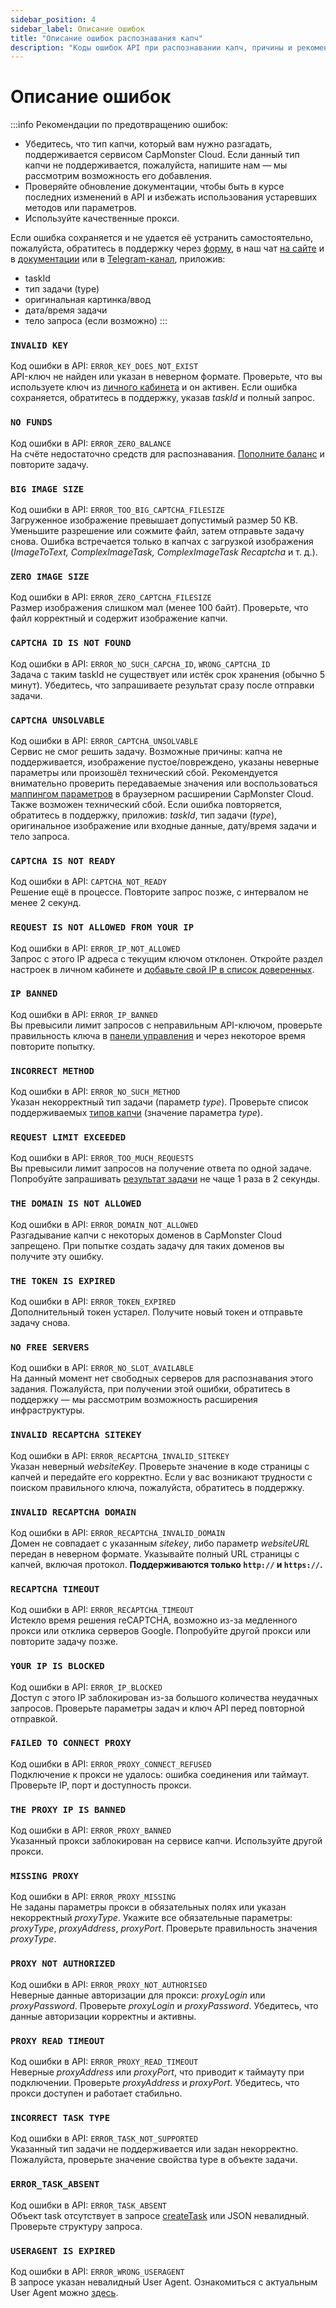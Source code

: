 ```yaml
---
sidebar_position: 4
sidebar_label: Описание ошибок
title: "Описание ошибок распознавания капч"
description: "Коды ошибок API при распознавании капч, причины и рекомендации по предотвращению ошибок при интеграции API для решения и обхода капч на сайте сервиса Capmonster Cloud!"
---
```


# Описание ошибок

:::info 
Рекомендации по предотвращению ошибок:
- Убедитесь, что тип капчи, который вам нужно разгадать, поддерживается сервисом CapMonster Cloud. Если данный тип капчи не поддерживается, пожалуйста, напишите нам — мы рассмотрим возможность его добавления.
- Проверяйте обновление документации, чтобы быть в курсе последних изменений в API и избежать использования устаревших методов или параметров.
- Используйте качественные прокси.

Если ошибка сохраняется и не удается её устранить самостоятельно, пожалуйста, обратитесь в поддержку через [форму](https://helpdesk.zennolab.com/conversation/new), в наш чат [на сайте](https://capmonster.cloud/) и в [документации](https://docs.capmonster.cloud/) или в [Telegram-канал](https://t.me/capmonstercloud), приложив:

- taskId
- тип задачи (type)
- оригинальная картинка/ввод
- дата/время задачи
- тело запроса (если возможно)
:::


### `INVALID KEY`
Код ошибки в API: `ERROR_KEY_DOES_NOT_EXIST` <br />
API-ключ не найден или указан в неверном формате. Проверьте, что вы используете ключ из [личного кабинета](https://dash.capmonster.cloud/) и он активен. Если ошибка сохраняется, обратитесь в поддержку, указав *taskId* и полный запрос.

### `NO FUNDS`
Код ошибки в API: `ERROR_ZERO_BALANCE` <br />
На счёте недостаточно средств для распознавания. [Пополните баланс](https://capmonster.cloud/SelectPaymentType) и повторите задачу.

### `BIG IMAGE SIZE`
Код ошибки в API: `ERROR_TOO_BIG_CAPTCHA_FILESIZE` <br />
Загруженное изображение превышает допустимый размер 50 KB. Уменьшите разрешение или сожмите файл, затем отправьте задачу снова. Ошибка встречается только в капчах с загрузкой изображения (*ImageToText, ComplexImageTask, ComplexImageTask Recaptcha* и т. д.).

### `ZERO IMAGE SIZE`
Код ошибки в API: `ERROR_ZERO_CAPTCHA_FILESIZE` <br />
Размер изображения слишком мал (менее 100 байт). Проверьте, что файл корректный и содержит изображение капчи.

### `CAPTCHA ID IS NOT FOUND`
Код ошибки в API: `ERROR_NO_SUCH_CAPCHA_ID`, `WRONG_CAPTCHA_ID` <br />
Задача с таким taskId не существует или истёк срок хранения (обычно 5 минут). Убедитесь, что запрашиваете результат сразу после отправки задачи.

### `CAPTCHA UNSOLVABLE`
Код ошибки в API: `ERROR_CAPTCHA_UNSOLVABLE` <br />
Сервис не смог решить задачу. Возможные причины: капча не поддерживается, изображение пустое/повреждено, указаны неверные параметры или произошёл технический сбой. Рекомендуется внимательно проверить передаваемые значения или воспользоваться [маппингом параметров](https://docs.capmonster.cloud/ru/docs/extension/extension-main#%D0%BC%D0%B0%D0%BF%D0%BF%D0%B8%D0%BD%D0%B3-%D0%BE%D1%82%D0%BE%D0%B1%D1%80%D0%B0%D0%B6%D0%B5%D0%BD%D0%B8%D0%B5-%D0%BF%D0%B0%D1%80%D0%B0%D0%BC%D0%B5%D1%82%D1%80%D0%BE%D0%B2-%D0%BA%D0%B0%D0%BF%D1%87) в браузерном расширении CapMonster Cloud. Также возможен технический сбой. Если ошибка повторяется, обратитесь в поддержку, приложив: *taskId*, тип задачи (*type*), оригинальное изображение или входные данные, дату/время задачи и тело запроса.

### `CAPTCHA IS NOT READY`
Код ошибки в API: `CAPTCHA_NOT_READY` <br />
Решение ещё в процессе. Повторите запрос позже, с интервалом не менее 2 секунд.

### `REQUEST IS NOT ALLOWED FROM YOUR IP`
Код ошибки в API: `ERROR_IP_NOT_ALLOWED` <br />
Запрос с этого IP адреса с текущим ключом отклонен. Откройте раздел настроек в личном кабинете и [добавьте свой IP в список доверенных](https://dash.capmonster.cloud/Account/Settings).

### `IP BANNED`
Код ошибки в API: `ERROR_IP_BANNED` <br />
Вы превысили лимит запросов с неправильным API-ключом, проверьте правильность ключа в [панели управления](https://dash.capmonster.cloud/) и через некоторое время повторите попытку.

### `INCORRECT METHOD`
Код ошибки в API: `ERROR_NO_SUCH_METHOD` <br />
Указан некорректный тип задачи (параметр *type*). Проверьте список поддерживаемых [типов капчи](../captchas) (значение параметра *type*).

### `REQUEST LIMIT EXCEEDED`
Код ошибки в API: `ERROR_TOO_MUCH_REQUESTS` <br />
Вы превысили лимит запросов на получение ответа по одной задаче. Попробуйте запрашивать [результат задачи](./methods/get-task-result.md) не чаще 1 раза в 2 секунды.

### `THE DOMAIN IS NOT ALLOWED`
Код ошибки в API: `ERROR_DOMAIN_NOT_ALLOWED` <br />
Разгадывание капчи с некоторых доменов в CapMonster Cloud запрещено. При попытке создать задачу для таких доменов вы получите эту ошибку.

### `THE TOKEN IS EXPIRED`
Код ошибки в API: `ERROR_TOKEN_EXPIRED` <br />
Дополнительный токен устарел. Получите новый токен и отправьте задачу снова.

### `NO FREE SERVERS`
Код ошибки в API: `ERROR_NO_SLOT_AVAILABLE` <br />
На данный момент нет свободных серверов для распознавания этого задания. Пожалуйста, при получении этой ошибки, обратитесь в поддержку — мы рассмотрим возможность расширения инфраструктуры.

### `INVALID RECAPTCHA SITEKEY`
Код ошибки в API: `ERROR_RECAPTCHA_INVALID_SITEKEY` <br />
Указан неверный *websiteKey*. Проверьте значение в коде страницы с капчей и передайте его корректно. Если у вас возникают трудности с поиском правильного ключа, пожалуйста, обратитесь в поддержку.

### `INVALID RECAPTCHA DOMAIN`
Код ошибки в API: `ERROR_RECAPTCHA_INVALID_DOMAIN` <br />
Домен не совпадает с указанным *sitekey*, либо параметр *websiteURL* передан в неверном формате. Указывайте полный URL страницы с капчей, включая протокол. **Поддерживаются только `http://` и `https://`.**

### `RECAPTCHA TIMEOUT`
Код ошибки в API: `ERROR_RECAPTCHA_TIMEOUT` <br />
Истекло время решения reCAPTCHA, возможно из-за медленного прокси или отклика серверов Google. Попробуйте другой прокси или повторите задачу позже.

### `YOUR IP IS BLOCKED`
Код ошибки в API: `ERROR_IP_BLOCKED` <br />
Доступ с этого IP заблокирован из-за большого количества неудачных запросов. Проверьте параметры задач и ключ API перед повторной отправкой.

### `FAILED TO CONNECT PROXY`
Код ошибки в API: `ERROR_PROXY_CONNECT_REFUSED` <br />
Подключение к прокси не удалось: ошибка соединения или таймаут. Проверьте IP, порт и доступность прокси.

### `THE PROXY IP IS BANNED`
Код ошибки в API: `ERROR_PROXY_BANNED` <br />
Указанный прокси заблокирован на сервисе капчи. Используйте другой прокси.

### `MISSING PROXY`
Код ошибки в API: `ERROR_PROXY_MISSING`<br />
Не заданы параметры прокси в обязательных полях или указан некорректный *proxyType*. Укажите все обязательные параметры: *proxyType*, *proxyAddress*, *proxyPort*. Проверьте правильность значения *proxyType*.

### `PROXY NOT AUTHORIZED`
Код ошибки в API: `ERROR_PROXY_NOT_AUTHORISED`<br />
Неверные данные авторизации для прокси: *proxyLogin* или *proxyPassword*. Проверьте *proxyLogin* и *proxyPassword*. Убедитесь, что данные авторизации корректны и активны.

### `PROXY READ TIMEOUT`
Код ошибки в API: `ERROR_PROXY_READ_TIMEOUT`<br />
Неверные *proxyAddress* или *proxyPort*, что приводит к таймауту при подключении. Проверьте *proxyAddress* и *proxyPort*. Убедитесь, что прокси доступен и работает стабильно.

### `INCORRECT TASK TYPE`
Код ошибки в API: `ERROR_TASK_NOT_SUPPORTED` <br />
Указанный тип задачи не поддерживается или задан некорректно. Пожалуйста, проверьте значение свойства type в объекте задачи.

### `ERROR_TASK_ABSENT`
Код ошибки в API: `ERROR_TASK_ABSENT` <br />
Объект task отсутствует в запросе [createTask](./methods/create-task.md) или JSON невалидный. Проверьте структуру запроса.

### `USERAGENT IS EXPIRED`
Код ошибки в API: `ERROR_WRONG_USERAGENT`<br />
В запросе указан невалидный User Agent. Ознакомиться с актуальным User Agent можно [здесь](https://capmonster.cloud/api/useragent/actual).
